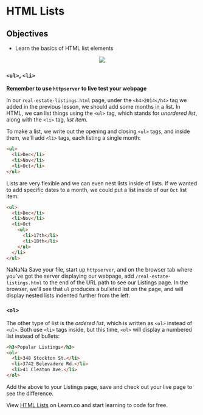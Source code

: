 # HTML Lists

## Objectives

  - Learn the basics of HTML list elements

<p align="center">
  <img src="https://i.imgflip.com/28mpcx.jpg"/>
</p>

### `<ul>`, `<li>`

**Remember to use `httpserver` to live test your webpage**

In our `real-estate-listings.html` page, under the `<h4>2014</h4>` tag we added
in the previous lesson, we should add some months in a list. In HTML, we can
list things using the `<ul>` tag, which stands for _unordered list_, along with
the `<li>` tag, _list item_.

To make a list, we write out the opening and closing `<ul>` tags, and inside
them, we'll add `<li>` tags, each listing a single month:

```HTML
<ul>
  <li>Dec</li>
  <li>Nov</li>
  <li>Oct</li>
</ul>
```

Lists are very flexible and we can even nest lists inside of lists. If we
wanted to add specific dates to a month, we could put a list inside of our
`Oct` list item:

```HTML
<ul>
  <li>Dec</li>
  <li>Nov</li>
  <li>Oct
    <ul>
      <li>17th</li>
      <li>18th</li>
    </ul>
  </li>
</ul>
```
NaNaNa
Save your file, start up `httpserver`, and on the browser tab where you've got
the server displaying our webpage, add `/real-estate-listings.html` to the end
of the URL path to see our Listings page. In the browser, we'll see that `ul`
produces a bulleted list on the page, and will display nested lists indented
further from the left.

### `<ol>`

The other type of list is the _ordered list_, which is written as `<ol>`
instead of `<ul>`. Both use `<li>` tags inside, but this time, `<ol>`
will display a numbered list instead of bullets:

```HTML
<h3>Popular Listings</h3>
<ol>
  <li>348 Stockton St.</li>
  <li>3742 Belevadere Rd.</li>
  <li>41 Cleaton Ave.</li>
</ol>
```

Add the above to your Listings page, save and check out your live page to see
the difference.

<p data-visibility='hidden'>View <a href='https://learn.co/lessons/html-lists' title='HTML Lists'>HTML Lists</a> on Learn.co and start learning to code for free.</p>

